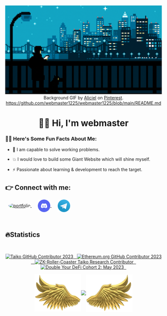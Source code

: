 <div align="center">

[![Hello World, I'm webmaster!](assets/gif/header.gif)](https://github.com/webmaster1225)
Background GIF by [Aliciel](https://www.pinterest.com/pin/5277724550564022/) on [Pinterest](https://www.pinterest.com/).
https://github.com/webmaster1225/webmaster1225/blob/main/README.md
</div>
<h1 align="center">👋🏻 Hi, I'm webmaster</h1>

### 👨‍💻 Here's Some Fun Facts About Me:

- 💬 I am capable to solve working problems.

- 💥 I would love to build some Giant Website which will shine myself.

- ⚡ Passionate about learning & development to reach the target.

## 👉 Connect with me:

<p align="left">
    <a style="margin: 0 10px;" href="https://next-ts-port-folio.vercel.app/" target="blank" title="Portfolio">
        <img align="center" src="https://i.imghippo.com/files/SpTSv1724622516.png" alt="portfolio" height="40" width="40"  style="border-radius:50%"/>
    </a>
    <a style="margin: 0 10px" href="http://discord.com/users/1266447909398773882/" target="blank" title="Discord">
        <img align="center" src="assets/icons/discord-v2.svg" alt="discord" height="40" width="40" />
    </a>
    <a style="margin: 0 10px" href="http://t.me/amir21225" target="blank" title="Telegram"><img align="center" src="assets/icons/telegram.svg" alt="telegram" height="40" width="40" /></a>
</p>

<br>

<h2 align="left">🔥Statistics</h2>
<br>
<div align="center">
    <p>
        <a target="_blank"href="https://www.gitpoap.io/gp/893"><img height=175 alt="Taiko GitHub Contributor 2023" src="https://www.gitpoap.io/_next/image?url=https%3A%2F%2Fassets.poap.xyz%2Fgitpoap3a-2023-taiko-contributor-2022-logo-1671723111328.png&w=750&q=75" />&nbsp;&nbsp;
        <a target="_blank"href="https://www.gitpoap.io/gp/879"><img height=175 alt="Ethereum.org GitHub Contributor 2023" src="https://www.gitpoap.io/_next/image?url=https%3A%2F%2Fassets.poap.xyz%2Fgitpoap3a-2023-ethereumorg-contributor-2022-logo-1671568487547.png&w=750&q=75" />&nbsp;&nbsp;
        <a target="_blank"href="https://poap.gallery/event/128736"><img height=175 alt="ZK-Roller-Coaster Taiko Research Contributor" src="https://assets.poap.xyz/taiko-research-contributors-2023-logo-1685987761596.png" />&nbsp;&nbsp;
        <a target="_blank" href="https://collectors.poap.xyz/en-US/token/6673781"><img height=175 alt="Double Your DeFi Cohort 2: May 2023" src="https://assets.poap.xyz/0c6eaacb-d527-479b-8a0e-d9e60726851d.png" />&nbsp;&nbsp;
    </p>
</div>
<div style="display: flex; flex-direction: row; justify-content: center; align-items: center;">
        <img height="120" width="150" src="https://github.com/webmaster1225/webmaster1225/blob/main/assets/images/left.png">
      <a href="https://github.com/webmaster1225">
        <img height="160em" src="https://github-readme-stats-eight-theta.vercel.app/api?username=webmaster1225&show_icons=true&theme=radical&include_all_commits=true&count_private=true"/>
      </a>
        <img height="120" width="150" src="https://github.com/webmaster1225/webmaster1225/blob/main/assets/images/right.png"/>
</div>
